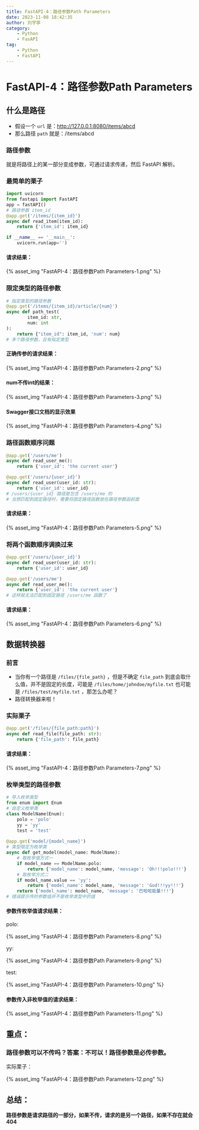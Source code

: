 ```yaml
---
title: FastAPI-4：路径参数Path Parameters
date: 2023-11-08 18:42:35
author: 刘宇亭
category:
    - Python
    - FasAPI
tag:
    - Python
    - FastAPI
---
```

# FastAPI-4：路径参数Path Parameters

## 什么是路径

- 假设一个 `url` 是：http://127.0.0.1:8080/items/abcd
- 那么路径 `path` 就是：/items/abcd

### 路径参数

就是将路径上的某一部分变成参数，可通过请求传递，然后 FastAPI 解析。

### 最简单的栗子

```python
import uvicorn
from fastapi import FastAPI
app = fastAPI()
# 路径参数 item_id
@app.get('/items/{item_id}')
async def read_item(item_id):
    return {'item_id': item_id}

if __name__ == '__main__':
    uvicorn.run(app='')
```

#### 请求结果：

{% asset_img "FastAPI-4：路径参数Path Parameters-1.png" %}

### 限定类型的路径参数

```python
# 指定类型的路径参数
@app.get('/items/{item_id}/article/{num}')
async def path_test(
    	item_id: str,
    	num: int
):
    return {"item_id": item_id, 'num': num}
# 多个路径参数，且有指定类型
```

#### 正确传参的请求结果：

{% asset_img "FastAPI-4：路径参数Path Parameters-2.png" %}

#### num不传int的结果：

{% asset_img "FastAPI-4：路径参数Path Parameters-3.png" %}

#### Swagger接口文档的显示效果

{% asset_img "FastAPI-4：路径参数Path Parameters-4.png" %}

### 路径函数顺序问题

```python
@app.get('/users/me')
async def read_user_me():
    return {'user_id': 'the current user'}

@app.get('/users/{user_id}')
async def read_user(user_id: str):
    return {'user_id': user_id}
# /users/{user_id} 路径是包含 /users/me 的
# 当想匹配到固定路径时，需要将固定路径函数放在路径参数函前面
```

#### 请求结果：

{% asset_img "FastAPI-4：路径参数Path Parameters-5.png" %}

### 将两个函数顺序调换过来

```python
@app.get('/users/{user_id}')
async def read_user(user_id: str):
    return {'user_id': user_id}

@app.get('/users/me')
async def read_user_me():
    return {'user_id': 'the current user'}
# 这样就无法匹配到固定路径 /users/me 函数了
```

#### 请求结果：

{% asset_img "FastAPI-4：路径参数Path Parameters-6.png" %}

## 数据转换器

### 前言

- 当你有一个路径是 `/files/{file_path}` ，但是不确定 `file_path` 到底会取什么值，并不是固定的长度，可能是 `/files/home/johndoe/myfile.txt` 也可能是 `/files/test/myfile.txt` ，那怎么办呢？
- 路径转换器来啦！

### 实际栗子

```python
@app.get('/files/{file_path:path}')
async def read_file(file_path: str):
    return {'file_path': file_path}
```

#### 请求结果：

{% asset_img "FastAPI-4：路径参数Path Parameters-7.png" %}

### 枚举类型的路径参数

```python
# 导入枚举类型
from enum import Enum
# 自定义枚举类
class ModelName(Enum):
    polo = 'polo'
    yy = 'yy'
    test = 'test'
    
@app.get('model/{model_name}')
# 类型限定为枚举类
async def get_model(model_name: ModelName):
    # 取枚举值方式一
    if model_name == ModelName.polo:
        return {'model_name': model_name, 'message': 'Oh!!!polo!!!'}
    # 取枚举方式二
    if model_name.value == 'yy':
        return {'model_name': model_name, 'message': 'God!!!yy!!!'}
    return {'model_name': model_name, 'message': '巴啦啦能量!!!'}
# 错误提示传的参数值并不是枚举类型中的值
```

#### 参数传枚举值请求结果：

polo:

{% asset_img "FastAPI-4：路径参数Path Parameters-8.png" %}

yy:

{% asset_img "FastAPI-4：路径参数Path Parameters-9.png" %}

test:

{% asset_img "FastAPI-4：路径参数Path Parameters-10.png" %}

#### 参数传入非枚举值的请求结果：

{% asset_img "FastAPI-4：路径参数Path Parameters-11.png" %}

## 重点：

### 路径参数可以不传吗？答案：不可以！路径参数是必传参数。

实际栗子：

{% asset_img "FastAPI-4：路径参数Path Parameters-12.png" %}

## 总结：

**路径参数是请求路径的一部分，如果不传，请求的是另一个路径，如果不存在就会404**



